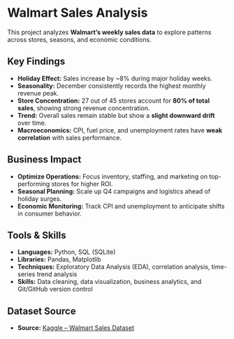 # Walmart Sales Analysis
This project analyzes **Walmart’s weekly sales data** to explore patterns across stores, seasons, and economic conditions.

## Key Findings
- **Holiday Effect:** Sales increase by ~8% during major holiday weeks.  
- **Seasonality:** December consistently records the highest monthly revenue peak.  
- **Store Concentration:** 27 out of 45 stores account for **80% of total sales**, showing strong revenue concentration.  
- **Trend:** Overall sales remain stable but show a **slight downward drift** over time.  
- **Macroeconomics:** CPI, fuel price, and unemployment rates have **weak correlation** with sales performance.

## Business Impact
- **Optimize Operations:** Focus inventory, staffing, and marketing on top-performing stores for higher ROI.
- **Seasonal Planning:** Scale up Q4 campaigns and logistics ahead of holiday surges.
- **Economic Monitoring:** Track CPI and unemployment to anticipate shifts in consumer behavior.

## Tools & Skills
- **Languages:** Python, SQL (SQLite)  
- **Libraries:** Pandas, Matplotlib  
- **Techniques:** Exploratory Data Analysis (EDA), correlation analysis, time-series trend analysis  
- **Skills:** Data cleaning, data visualization, business analytics, and Git/GitHub version control

## Dataset Source
- **Source:** [Kaggle – Walmart Sales Dataset](https://www.kaggle.com/datasets/mikhail1681/walmart-sales/data)